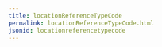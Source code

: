 ```yaml
---
title: locationReferenceTypeCode
permalink: locationReferenceTypeCode.html
jsonid: locationreferencetypecode
---
```

